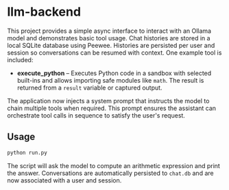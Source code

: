# llm-backend

This project provides a simple async interface to interact with an Ollama model
and demonstrates basic tool usage. Chat histories are stored in a local SQLite
database using Peewee. Histories are persisted per user and session so
conversations can be resumed with context. One example tool is included:

* **execute_python** – Executes Python code in a sandbox with selected built-ins
  and allows importing safe modules like ``math``. The result is returned from a
  ``result`` variable or captured output.

The application now injects a system prompt that instructs the model to chain
multiple tools when required. This prompt ensures the assistant can orchestrate
tool calls in sequence to satisfy the user's request.

## Usage

```bash
python run.py
```

The script will ask the model to compute an arithmetic expression and print the answer. Conversations are automatically persisted to `chat.db` and are now associated with a user and session.
